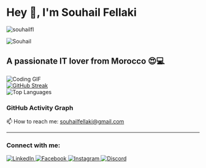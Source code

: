 <!DOCTYPE html>
<html lang="en">
<head>
    <meta charset="UTF-8">
    <meta name="viewport" content="width=device-width, initial-scale=1.0">
    <title>Souhail Fellaki's GitHub Profile</title>
    <link href="https://cdn.jsdelivr.net/npm/tailwindcss@2.2.19/dist/tailwind.min.css" rel="stylesheet">
    <script src="https://cdn.jsdelivr.net/npm/chart.js@3.9.1/dist/chart.min.js"></script>
</head>
<body class="bg-gray-900 text-white font-sans">
    <div class="container mx-auto p-6 max-w-4xl">
        <h1 class="text-4xl font-bold text-center mb-4">Hey 👋, I'm <span class="text-purple-400">Souhail Fellaki</span></h1>
        <p class="text-center mb-4">
            <img src="https://komarev.com/ghpvc/?username=souhailfl&label=Profile%20views&color=0e75b6&style=flat" alt="souhailfl" />
        </p>
        <div class="flex justify-center mb-6">
            <img src="https://i.ibb.co/5rXx2RH/329566101-727748832355184-5866501581331802860-n.jpg" alt="Souhail" class="rounded-full w-48 h-48 object-cover shadow-lg" />
        </div>
        <h2 class="text-2xl font-semibold text-center mb-6">A passionate IT lover from Morocco 😍💻</h2>
        <div class="flex justify-center mb-6">
            <img src="https://i.ibb.co/d2DC1Sn/animesher-com-code-computer-html-197855.gif" alt="Coding GIF" class="w-64" />
        </div>
        <div class="flex justify-center mb-6">
            <a href="https://git.io/streak-stats">
                <img src="https://github-readme-streak-stats.herokuapp.com?user=SouhailFl&theme=shadow-purple&border_radius=30" alt="GitHub Streak" class="shadow-md" />
            </a>
        </div>
        <div class="flex justify-center mb-6">
            <img src="https://github-readme-stats.vercel.app/api/top-langs/?username=SouhailFl&layout=compact" alt="Top Languages" class="shadow-md" />
        </div>
        <div class="bg-gray-800 p-6 rounded-lg shadow-lg mb-6">
            <h3 class="text-xl font-semibold mb-4 text-center">GitHub Activity Graph</h3>
            <canvas id="activityChart" class="w-full h-64"></canvas>
        </div>
        <p class="text-center mb-6">
            📫 How to reach me: <a href="mailto:souhailfellaki@gmail.com" class="text-purple-400 hover:underline">souhailfellaki@gmail.com</a>
        </p>
        <hr class="border-gray-700 mb-6">
        <h3 class="text-xl font-semibold text-center mb-4">Connect with me:</h3>
        <div class="flex justify-center space-x-4">
            <a href="https://www.linkedin.com/in/souhail-fellaki-1b1759262/" class="hover:opacity-80">
                <img src="https://raw.githubusercontent.com/rahuldkjain/github-profile-readme-generator/master/src/images/icons/Social/linked-in-alt.svg" alt="LinkedIn" class="w-10 h-10" />
            </a>
            <a href="https://facebook.com/souhailfellaki" class="hover:opacity-80">
                <img src="https://raw.githubusercontent.com/rahuldkjain/github-profile-readme-generator/master/src/images/icons/Social/facebook.svg" alt="Facebook" class="w-10 h-10" />
            </a>
            <a href="https://instagram.com/souhail_fl" class="hover:opacity-80">
                <img src="https://raw.githubusercontent.com/rahuldkjain/github-profile-readme-generator/master/src/images/icons/Social/instagram.svg" alt="Instagram" class="w-10 h-10" />
            </a>
            <a href="https://discord.com/users/souhail_fl" class="hover:opacity-80">
                <img src="https://raw.githubusercontent.com/rahuldkjain/github-profile-readme-generator/master/src/images/icons/Social/discord.svg" alt="Discord" class="w-10 h-10" />
            </a>
        </div>
    </div>
    <script>
        const ctx = document.getElementById('activityChart').getContext('2d');
        new Chart(ctx, {
            type: 'bar',
            data: {
                labels: ['Jan', 'Feb', 'Mar', 'Apr', 'May', 'Jun'],
                datasets: [
                    {
                        label: 'Commits',
                        data: [120, 150, 100, 180, 200, 170],
                        backgroundColor: 'rgba(139, 92, 246, 0.5)',
                        borderColor: 'rgba(139, 92, 246, 1)',
                        borderWidth: 1
                    },
                    {
                        label: 'Pull Requests',
                        data: [10, 15, 8, 12, 20, 18],
                        backgroundColor: 'rgba(236, 72, 153, 0.5)',
                        borderColor: 'rgba(236, 72, 153, 1)',
                        borderWidth: 1
                    }
                ]
            },
            options: {
                scales: {
                    y: {
                        beginAtZero: true,
                        title: {
                            display: true,
                            text: 'Count',
                            color: '#ffffff'
                        },
                        ticks: { color: '#ffffff' }
                    },
                    x: {
                        title: {
                            display: true,
                            text: 'Month',
                            color: '#ffffff'
                        },
                        ticks: { color: '#ffffff' }
                    }
                },
                plugins: {
                    legend: {
                        labels: { color: '#ffffff' }
                    }
                }
            }
        });
    </script>
</body>
</html>
